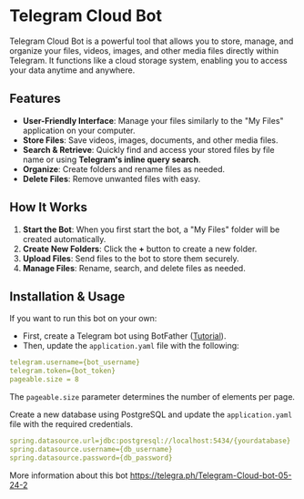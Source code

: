 ﻿# Telegram Cloud Bot

Telegram Cloud Bot is a powerful tool that allows you to store, manage,
and organize your files, videos, images, and other media files directly within Telegram.
It functions like a cloud storage system, enabling you to access your data anytime and anywhere.

## Features

- **User-Friendly Interface**: Manage your files similarly to the "My Files" application on your computer.
- **Store Files**: Save videos, images, documents, and other media files.
- **Search & Retrieve**: Quickly find and access your stored files by file name or using **Telegram's inline query
  search**.
- **Organize**: Create folders and rename files as needed.
- **Delete Files**: Remove unwanted files with easy.

## How It Works

1. **Start the Bot**: When you first start the bot, a "My Files" folder will be created automatically.
2. **Create New Folders**: Click the **+** button to create a new folder.
3. **Upload Files**: Send files to the bot to store them securely.
4. **Manage Files**: Rename, search, and delete files as needed.

## Installation & Usage
If you want to run this bot on your own:
- First, create a Telegram bot using BotFather ([Tutorial](https://core.telegram.org/bots/tutorial)).
- Then, update the `application.yaml` file with the following:

```yaml
telegram.username={bot_username}  
telegram.token={bot_token}  
pageable.size = 8  
```

The `pageable.size` parameter determines the number of elements per page.

Create a new database using PostgreSQL and update the `application.yaml` file with the required credentials.
```yaml
spring.datasource.url=jdbc:postgresql://localhost:5434/{yourdatabase}
spring.datasource.username={db_username}
spring.datasource.password={db_password}
```

More information about  this bot https://telegra.ph/Telegram-Cloud-bot-05-24-2

 
